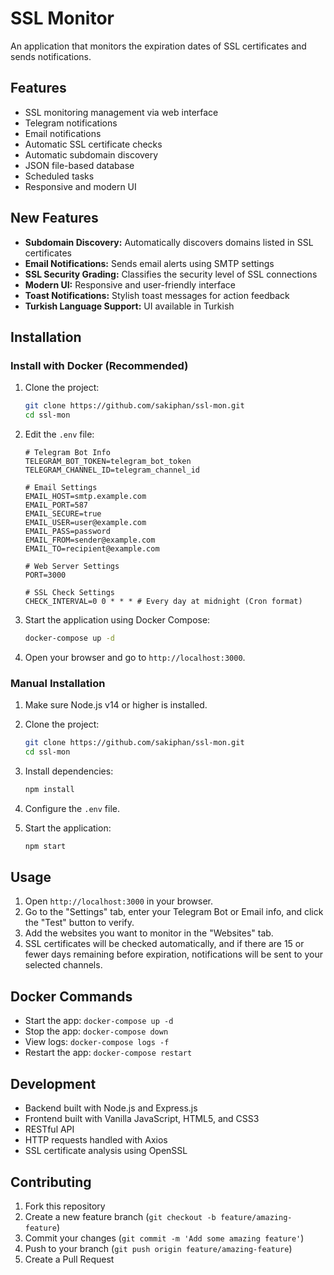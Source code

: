 # SSL Monitor

An application that monitors the expiration dates of SSL certificates and sends notifications.

## Features

- SSL monitoring management via web interface  
- Telegram notifications  
- Email notifications  
- Automatic SSL certificate checks  
- Automatic subdomain discovery  
- JSON file-based database  
- Scheduled tasks  
- Responsive and modern UI  

## New Features

- **Subdomain Discovery:** Automatically discovers domains listed in SSL certificates  
- **Email Notifications:** Sends email alerts using SMTP settings  
- **SSL Security Grading:** Classifies the security level of SSL connections  
- **Modern UI:** Responsive and user-friendly interface  
- **Toast Notifications:** Stylish toast messages for action feedback  
- **Turkish Language Support:** UI available in Turkish  

## Installation

### Install with Docker (Recommended)

1. Clone the project:
   ```bash
   git clone https://github.com/sakiphan/ssl-mon.git
   cd ssl-mon
   ```

2. Edit the `.env` file:
   ```
   # Telegram Bot Info
   TELEGRAM_BOT_TOKEN=telegram_bot_token
   TELEGRAM_CHANNEL_ID=telegram_channel_id
   
   # Email Settings
   EMAIL_HOST=smtp.example.com
   EMAIL_PORT=587
   EMAIL_SECURE=true
   EMAIL_USER=user@example.com
   EMAIL_PASS=password
   EMAIL_FROM=sender@example.com
   EMAIL_TO=recipient@example.com
   
   # Web Server Settings
   PORT=3000
   
   # SSL Check Settings
   CHECK_INTERVAL=0 0 * * * # Every day at midnight (Cron format)
   ```

3. Start the application using Docker Compose:
   ```bash
   docker-compose up -d
   ```

4. Open your browser and go to `http://localhost:3000`.

### Manual Installation

1. Make sure Node.js v14 or higher is installed.

2. Clone the project:
   ```bash
   git clone https://github.com/sakiphan/ssl-mon.git
   cd ssl-mon
   ```

3. Install dependencies:
   ```bash
   npm install
   ```

4. Configure the `.env` file.

5. Start the application:
   ```bash
   npm start
   ```

## Usage

1. Open `http://localhost:3000` in your browser.  
2. Go to the "Settings" tab, enter your Telegram Bot or Email info, and click the "Test" button to verify.  
3. Add the websites you want to monitor in the "Websites" tab.  
4. SSL certificates will be checked automatically, and if there are 15 or fewer days remaining before expiration, notifications will be sent to your selected channels.

## Docker Commands

- Start the app: `docker-compose up -d`  
- Stop the app: `docker-compose down`  
- View logs: `docker-compose logs -f`  
- Restart the app: `docker-compose restart`

## Development

- Backend built with Node.js and Express.js  
- Frontend built with Vanilla JavaScript, HTML5, and CSS3  
- RESTful API  
- HTTP requests handled with Axios  
- SSL certificate analysis using OpenSSL  

## Contributing

1. Fork this repository  
2. Create a new feature branch (`git checkout -b feature/amazing-feature`)  
3. Commit your changes (`git commit -m 'Add some amazing feature'`)  
4. Push to your branch (`git push origin feature/amazing-feature`)  
5. Create a Pull Request  

